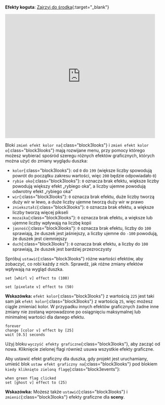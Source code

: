 **Efekty koguta**: [Zajrzyj do środka](https://scratch.mit.edu/projects/435730522/editor){:target="_blank"}

<div class="scratch-preview">
  <iframe allowtransparency="true" width="485" height="402" src="https://scratch.mit.edu/projects/embed/435730522/?autostart=false" frameborder="0"></iframe>
</div>

Bloki `zmień efekt kolor na`{:class="block3looks"} i `zmień efekt kolor o`{:class="block3looks"} mają rozwijane menu, przy pomocy którego możesz wybierać spośród szeregu różnych efektów graficznych, których można użyć do zmiany wyglądu duszka:

+ `kolor`{:class="block3looks"}: od `0` do `199` (większe liczby spowodują powrót do początku zakresu wartości, więc `200` będzie odpowiadało `0`)
+ `rybie oko`{:class="block3looks"}: `0` oznacza brak efektu, większe liczby powodują większy efekt „rybiego oka”, a liczby ujemne powodują odwrotny efekt „rybiego oka”
+ `wir`{:class="block3looks"}: `0` oznacza brak efektu, duże liczby tworzą duży wir w lewo, a duże liczby ujemne tworzą duży wir w prawo
+ `zniekształć`{:class="block3looks"}: `0` oznacza brak efektu, a większe liczby tworzą więcej pikseli
+ `mozaika`{:class="block3looks"}: `0` oznacza brak efektu, a większe lub ujemne liczby wpływają na liczbę kopii
+ `jasność`{:class="block3looks"}: `0` oznacza brak efektu, liczby do `100` sprawiają, że duszek jest jaśniejszy, a liczby ujemne do `-100` powodują, że duszek jest ciemniejszy
+ `duch`{:class="block3looks"}: `0` oznacza brak efektu, a liczby do `100` sprawiają, że duszek jest bardziej przezroczysty

Spróbuj `ustawić`{:class="block3looks"} różne wartości efektów, aby zobaczyć, co robi każdy z nich. Sprawdź, jak różne zmiany efektów wpływają na wygląd duszka.

```blocks3
set [whirl v] effect to (100)

set [pixelate v] effect to (50)
```

**Wskazówka:** `efekt kolor`{:class="block3looks"} z wartością `225` jest taki sam jak `efekt kolor`{:class="block3looks"} z wartością `25`, więc możesz ciągle zmieniać kolor. W przypadku innych efektów graficznych żadne inne zmiany nie zostaną wprowadzone po osiągnięciu maksymalnej lub minimalnej wartości dla danego efektu.

```blocks3
forever
change [color v] effect by [25]
wait [0.5] seconds
```

Użyj bloku `wyczyść efekty graficzne`{:class="block3looks"}, aby zacząć od nowa. Kliknięcie zielonej flagi również usuwa wszystkie efekty graficzne.

Aby ustawić efekt graficzny dla duszka, gdy projekt jest uruchamiany, umieść blok `ustaw efekt graficzny na`{:class="block3looks"} pod blokiem `kiedy kliknięto zieloną flagę`{:class="block3events"}:

```blocks3
when green flag clicked
set [ghost v] effect to (25)
```

**Wskazówka:** Możesz także `ustawić`{:class="block3looks"} i `zmienić`{:class="block3looks"} efekty graficzne dla **sceny**.
